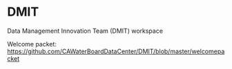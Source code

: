 # DMIT
Data Management Innovation Team (DMIT) workspace

Welcome packet: https://github.com/CAWaterBoardDataCenter/DMIT/blob/master/welcomepacket

